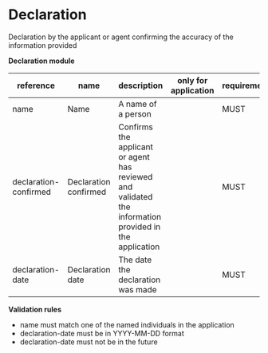 # Declaration

Declaration by the applicant or agent confirming the accuracy of the information provided


**Declaration module**

| reference | name | description | only for application | requirement | notes |
| --- | --- | --- | --- | --- | --- |
| name | Name | A name of a person |  | MUST |  |
| declaration-confirmed | Declaration confirmed | Confirms the applicant or agent has reviewed and validated the information provided in the application |  | MUST |  |
| declaration-date | Declaration date | The date the declaration was made |  | MUST |  |

**Validation rules**

- name must match one of the named individuals in the application
- declaration-date must be in YYYY-MM-DD format
- declaration-date must not be in the future